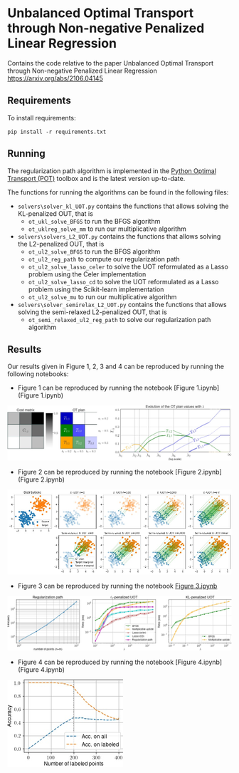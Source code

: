 # Unbalanced Optimal Transport through Non-negative Penalized Linear Regression
Contains the code relative to the paper Unbalanced Optimal Transport through Non-negative Penalized Linear Regression https://arxiv.org/abs/2106.04145

## Requirements

To install requirements:

```setup
pip install -r requirements.txt
```

## Running

The regularization path algorithm is implemented in the [Python Optimal Transport (POT)](https://pythonot.github.io/) toolbox  and is the latest version up-to-date.

The functions for running the algorithms can be found in the following files:
- ``solvers\solver_kl_UOT.py`` contains the functions that allows solving the KL-penalized OUT, that is
	- ``ot_ukl_solve_BFGS`` to run the BFGS algorithm 
	- ``ot_uklreg_solve_mm`` to run our multiplicative algorithm 
- ``solvers\solvers_L2_UOT.py`` contains the functions that allows solving the L2-penalized OUT, that is
	- ``ot_ul2_solve_BFGS`` to run the BFGS algorithm 
	- ``ot_ul2_reg_path`` to compute our regularization path
	- ``ot_ul2_solve_lasso_celer`` to solve the UOT reformulated as a Lasso problem using the Celer implementation
	- ``ot_ul2_solve_lasso_cd`` to solve the UOT reformulated as a Lasso problem using the Scikit-learn implementation
	- ``ot_ul2_solve_mu`` to run our multiplicative algorithm 
- ``solvers\solver_semirelax_L2_UOT.py`` contains the functions that allows solving the semi-relaxed L2-penalized OUT, that is
	- ``ot_semi_relaxed_ul2_reg_path`` to solve our regularization path algorithm

## Results

Our results given in Figure 1, 2, 3 and 4 can be reproduced by running the following notebooks:

- Figure 1 can be reproduced by running the notebook [Figure 1.ipynb](Figure 1.ipynb)

![Figure 1](evol_pi.jpg "Figure 1") 

- Figure 2 can be reproduced by running the notebook [Figure 2.ipynb](Figure 2.ipynb)

![Figure 2](regpath_l2.jpg "Figure 2") 

- Figure 3 can be reproduced by running the notebook [Figure 3.ipynb](Figure3.ipynb)

![Figure 2](simu.jpg "Figure 3") 

- Figure 4 can be reproduced by running the notebook [Figure 4.ipynb](Figure 4.ipynb)

![Figure 4](Classif_expe.jpg "Figure 4") 
